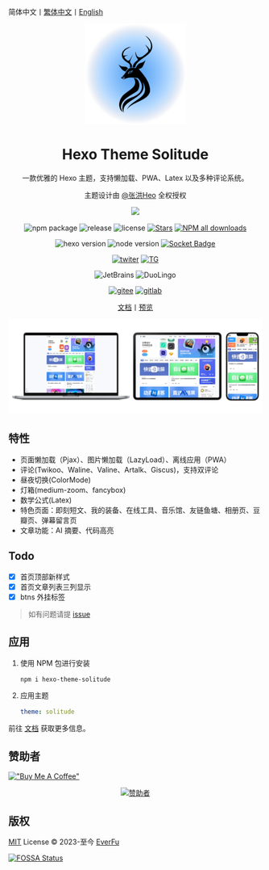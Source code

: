 简体中文丨[繁体中文](README_zh-Hant.md)丨[English](README_en-US.md)

<div align="center">

   <img src=".github/logo.svg" alt="Solitude logo" height="200">

   <h1>Hexo Theme Solitude</h1>

   一款优雅的 Hexo 主题，支持懒加载、PWA、Latex 以及多种评论系统。
   
   主题设计由 [@张洪Heo](https://github.com/zhheo) 全权授权

<a href="https://polar.sh/everfu"><img src="https://polar.sh/embed/seeks-funding-shield.svg?org=everfu" /></a>

![npm package](https://img.shields.io/npm/v/hexo-theme-solitude?logo=npm)
![release](https://img.shields.io/github/package-json/v/valor-x/hexo-theme-solitude/master?color=%231ab1ad&label=release)
![license](https://img.shields.io/github/license/valor-x/hexo-theme-solitude?color=FF5531)
[![Stars](https://img.shields.io/github/stars/everfu/hexo-theme-solitude)](https://github.com/everfu/hexo-theme-solitude/stargazers)
[![NPM all downloads](https://img.shields.io/npm/dy/hexo-theme-solitude?color=white)](https://www.npmjs.com/package/hexo-theme-solitude)

![hexo version](https://img.shields.io/badge/hexo-7.0.0+-blue?logo=hexo&logoColor=white)
![node version](https://img.shields.io/badge/node-14.0.0-white?logo=node.js&logoColor=white)
[![Socket Badge](https://socket.dev/api/badge/npm/package/hexo-theme-solitude/)](https://socket.dev/npm/package/hexo-theme-solitude/overview)

[![twiter](https://img.shields.io/badge/Twitter-gray?logo=x)](https://twitter.com/efu_oo)
[![TG](https://img.shields.io/badge/Telegram-gray?logo=Telegram&logoColor=white)](https://t.me/solitudePro)

![JetBrains](https://img.shields.io/badge/jetbrains-support-black?logo=jetbrains)
![DuoLingo](https://img.shields.io/badge/duolingo-support-black?logo=duolingo&logoColor=white)

[![gitee](https://img.shields.io/badge/Gitee-red?logo=gitee)](https://gitee.com/nsjjd_w/hexo-theme-solitude)
[![gitlab](https://img.shields.io/badge/GitLab-blue?logo=gitlab)](https://gitlab.com/efu/hexo-theme-solitude)

[文档](https://solitude.js.org/)丨[预览](https://www.efu.me/)

</div>

![Screenshot](.github/screenshot.webp)

## 特性

- 页面懒加载（Pjax）、图片懒加载（LazyLoad）、离线应用（PWA）
- 评论(Twikoo、Waline、Valine、Artalk、Giscus)，支持双评论
- 昼夜切换(ColorMode)
- 灯箱(medium-zoom、fancybox)
- 数学公式(Latex)
- 特色页面：即刻短文、我的装备、在线工具、音乐馆、友链鱼塘、相册页、豆瓣页、弹幕留言页
- 文章功能：AI 摘要、代码高亮

## Todo

- [x] 首页顶部新样式
- [x] 首页文章列表三列显示
- [x] btns 外挂标签

> 如有问题请提 [issue](https://github.com/everfu/hexo-theme-solitude/issues)

## 应用

1. 使用 NPM 包进行安装
      ```bash
      npm i hexo-theme-solitude
      ```
2. 应用主题
      ```yaml
      theme: solitude
      ```
   
前往 [文档](https://solitude.js.org/) 获取更多信息。

## 赞助者

[!["Buy Me A Coffee"](https://img.buymeacoffee.com/button-api/?text=请我喝杯咖啡&emoji=%E2%98%95&everfu=ezgif&button_colour=FFDD00&font_colour=000000&font_family=Cookie&outline_colour=000000&coffee_colour=ffffff)](https://www.buymeacoffee.com/everfu)

<p align="center">
  <a href="https://cdn.jsdelivr.net/gh/efuo/static/sponsors.svg">
    <img src='https://cdn.jsdelivr.net/gh/efuo/static/sponsors.svg' alt="赞助者"/>
  </a>
</p>

## 版权

[MIT](./LICENSE) License &copy; 2023-至今 [EverFu](https://github.com/efuo)

[![FOSSA Status](https://app.fossa.com/api/projects/git%2Bgithub.com%2Fvalor-x%2Fhexo-theme-solitude.svg?type=large)](https://app.fossa.com/projects/git%2Bgithub.com%2Fvalor-x%2Fhexo-theme-solitude?ref=badge_large)
